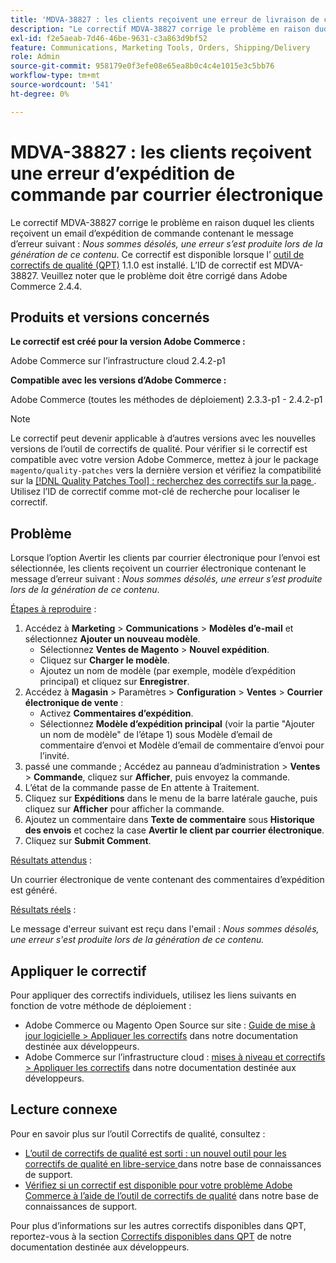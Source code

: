 ```yaml
---
title: 'MDVA-38827 : les clients reçoivent une erreur de livraison de commande par email'
description: "Le correctif MDVA-38827 corrige le problème en raison duquel les clients reçoivent un email d’expédition de commande contenant le message d’erreur suivant : *Nous sommes désolés, une erreur s’est produite lors de la génération de ce contenu*. Ce correctif est disponible lorsque l’[outil de correctifs de qualité (QPT)](https://devdocs.magento.com/guides/v2.4/comp-mgr/patching.html#mqp) 1.1.0 est installé. L’ID de correctif est MDVA-38827. Veuillez noter que le problème doit être corrigé dans Adobe Commerce 2.4.4."
exl-id: f2e5aeab-7d46-46be-9631-c3a863d9bf52
feature: Communications, Marketing Tools, Orders, Shipping/Delivery
role: Admin
source-git-commit: 958179e0f3efe08e65ea8b0c4c4e1015e3c5bb76
workflow-type: tm+mt
source-wordcount: '541'
ht-degree: 0%

---
```


# MDVA-38827 : les clients reçoivent une erreur d’expédition de commande par courrier électronique

Le correctif MDVA-38827 corrige le problème en raison duquel les clients reçoivent un email d’expédition de commande contenant le message d’erreur suivant : *Nous sommes désolés, une erreur s’est produite lors de la génération de ce contenu*. Ce correctif est disponible lorsque l’ [outil de correctifs de qualité (QPT)](https://devdocs.magento.com/guides/v2.4/comp-mgr/patching.html#mqp) 1.1.0 est installé. L’ID de correctif est MDVA-38827. Veuillez noter que le problème doit être corrigé dans Adobe Commerce 2.4.4.

## Produits et versions concernés

**Le correctif est créé pour la version Adobe Commerce :**

Adobe Commerce sur l’infrastructure cloud 2.4.2-p1

**Compatible avec les versions d’Adobe Commerce :**

Adobe Commerce (toutes les méthodes de déploiement) 2.3.3-p1 - 2.4.2-p1

>[!NOTE]
>
>Le correctif peut devenir applicable à d’autres versions avec les nouvelles versions de l’outil de correctifs de qualité. Pour vérifier si le correctif est compatible avec votre version Adobe Commerce, mettez à jour le package `magento/quality-patches` vers la dernière version et vérifiez la compatibilité sur la [[!DNL Quality Patches Tool] : recherchez des correctifs sur la page ](https://devdocs.magento.com/quality-patches/tool.html#patch-grid). Utilisez l’ID de correctif comme mot-clé de recherche pour localiser le correctif.

## Problème

Lorsque l’option Avertir les clients par courrier électronique pour l’envoi est sélectionnée, les clients reçoivent un courrier électronique contenant le message d’erreur suivant : *Nous sommes désolés, une erreur s’est produite lors de la génération de ce contenu*.

<u>Étapes à reproduire</u> :

1. Accédez à **Marketing** > **Communications** > **Modèles d’e-mail** et sélectionnez **Ajouter un nouveau modèle**.
   * Sélectionnez **Ventes de Magento** > **Nouvel expédition**.
   * Cliquez sur **Charger le modèle**.
   * Ajoutez un nom de modèle (par exemple, modèle d’expédition principal) et cliquez sur **Enregistrer**.
1. Accédez à **Magasin** > Paramètres > **Configuration** > **Ventes** > **Courrier électronique de vente** :
   * Activez **Commentaires d’expédition**.
   * Sélectionnez **Modèle d’expédition principal** (voir la partie &quot;Ajouter un nom de modèle&quot; de l’étape 1) sous Modèle d’email de commentaire d’envoi et Modèle d’email de commentaire d’envoi pour l’invité.
1. passé une commande ; Accédez au panneau d’administration > **Ventes** > **Commande**, cliquez sur **Afficher**, puis envoyez la commande.
1. L’état de la commande passe de En attente à Traitement.
1. Cliquez sur **Expéditions** dans le menu de la barre latérale gauche, puis cliquez sur **Afficher** pour afficher la commande.
1. Ajoutez un commentaire dans **Texte de commentaire** sous **Historique des envois** et cochez la case **Avertir le client par courrier électronique**.
1. Cliquez sur **Submit Comment**.

<u>Résultats attendus</u> :

Un courrier électronique de vente contenant des commentaires d’expédition est généré.

<u>Résultats réels</u> :

Le message d&#39;erreur suivant est reçu dans l&#39;email : *Nous sommes désolés, une erreur s&#39;est produite lors de la génération de ce contenu.*

## Appliquer le correctif

Pour appliquer des correctifs individuels, utilisez les liens suivants en fonction de votre méthode de déploiement :

* Adobe Commerce ou Magento Open Source sur site : [Guide de mise à jour logicielle > Appliquer les correctifs](https://devdocs.magento.com/guides/v2.4/comp-mgr/patching/mqp.html) dans notre documentation destinée aux développeurs.
* Adobe Commerce sur l’infrastructure cloud : [mises à niveau et correctifs > Appliquer les correctifs](https://devdocs.magento.com/cloud/project/project-patch.html) dans notre documentation destinée aux développeurs.

## Lecture connexe

Pour en savoir plus sur l’outil Correctifs de qualité, consultez :

* [ L’outil de correctifs de qualité est sorti : un nouvel outil pour les correctifs de qualité en libre-service ](/help/announcements/adobe-commerce-announcements/magento-quality-patches-released-new-tool-to-self-serve-quality-patches.md) dans notre base de connaissances de support.
* [Vérifiez si un correctif est disponible pour votre problème Adobe Commerce à l’aide de l’outil de correctifs de qualité](/help/support-tools/patches-available-in-qpt-tool/check-patch-for-magento-issue-with-magento-quality-patches.md) dans notre base de connaissances de support.

Pour plus d’informations sur les autres correctifs disponibles dans QPT, reportez-vous à la section [Correctifs disponibles dans QPT](https://devdocs.magento.com/quality-patches/tool.html#patch-grid) de notre documentation destinée aux développeurs.
